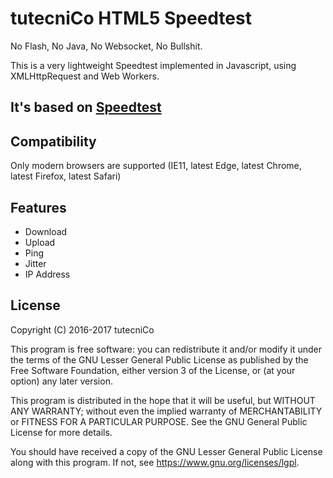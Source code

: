 # tutecniCo HTML5 Speedtest

No Flash, No Java, No Websocket, No Bullshit.

This is a very lightweight Speedtest implemented in Javascript, using XMLHttpRequest and Web Workers.

## It's based on [Speedtest](https://github.com/adolfintel/speedtest)

## Compatibility
Only modern browsers are supported (IE11, latest Edge, latest Chrome, latest Firefox, latest Safari)

## Features
* Download
* Upload
* Ping
* Jitter
* IP Address

## License
Copyright (C) 2016-2017 tutecniCo

This program is free software: you can redistribute it and/or modify
it under the terms of the GNU Lesser General Public License as published by
the Free Software Foundation, either version 3 of the License, or
(at your option) any later version.

This program is distributed in the hope that it will be useful,
but WITHOUT ANY WARRANTY; without even the implied warranty of
MERCHANTABILITY or FITNESS FOR A PARTICULAR PURPOSE.  See the
GNU General Public License for more details.

You should have received a copy of the GNU Lesser General Public License
along with this program.  If not, see <https://www.gnu.org/licenses/lgpl>.
